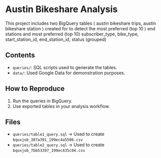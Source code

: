 # Austin Bikeshare Analysis
This project includes two BigQuery tables ( austin bikeshare trips, austin bikeshare station ) 
created for to detect the most preferred (top 10 ) end stations and most preferred (top 10)
subscriber_type, bike_type, start_station_id, end_station_id, status (grouped)

## Contents
- `queries/`: SQL scripts used to generate the tables.
- `data/`: Used Google Data for demonstration purposes.

## How to Reproduce
1. Run the queries in BigQuery.
2. Use exported tables in your analysis workflow.
   
## Files
- `queries/table1_query.sql` → Used to create `bquxjob_307a391_199ec4a5506.csv`
- `queries/table2_query.sql` → Used to create `bquxjob_7bb53397_199ec435c04.csv`
